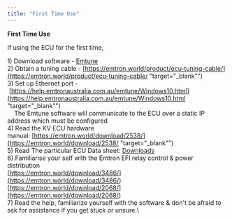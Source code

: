 ```yaml
---
title: "First Time Use"
---
```


**First Time Use**&nbsp;



If using the ECU for the first time,&nbsp; &nbsp; &nbsp;



&#49;) Download software - [Emtune](<https://emtron.world/downloads/> "target=\"\_blank\"")\
&#50;) Obtain a tuning cable - [https://emtron.world/product/ecu-tuning-cable/](<https://emtron.world/product/ecu-tuning-cable/> "target=\"\_blank\"")\
&#51;) Set up Ethernet port - [https://help.emtronaustralia.com.au/emtune/Windows10.html](<https://help.emtronaustralia.com.au/emtune/Windows10.html> "target=\"\_blank\"")\
&nbsp; &nbsp; The Emtune software will communicate to the ECU over a static IP address which must be configured\
&#52;) Read the KV ECU hardware manual: [https://emtron.world/download/2538/](<https://emtron.world/download/2538/> "target=\"\_blank\"")\
&#53;) Read The particular ECU Data sheet: [Downloads](<https://emtron.world/downloads/> "target=\"\_blank\"")\
&#54;) Familiarise your self with the Emtron EFI relay control \& power distribution\
[https://emtron.world/download/3486/](<https://emtron.world/download/3486/>)\
[https://emtron.world/download/2068/](<https://emtron.world/download/2068/>)\
&#55;) Read the help, familiarize yourself with the software \& don't be afraid to ask for assistance if you get stuck or unsure.\


